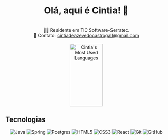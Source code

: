<h1 align="center"> Olá, aqui é Cintia! 👋</h1>
<br> 
<div align="center">  
 👨‍💻 Residente em TIC Software-Serratec. <br>
 📧 Contato: <a href="#">cintiadeazevedocastrogall@gmail.com</a><br><br>
          <img width="45%" height="195px" src="https://github-readme-stats.vercel.app/api/top-langs/?username=Cintiaaaa&layout=compact&hide_border=true&title_color=9000D3&text_color=F0F8FF&bg_color=000000" alt="Cintia's Most Used Languages" />
 </div>
 
 <h2>Tecnologias</h2>
 <div align="center">

![Java](https://img.shields.io/badge/java-%23ED8B00.svg?style=for-the-badge&logo=openjdk&logoColor=white)
![Spring](https://img.shields.io/badge/spring-%236DB33F.svg?style=for-the-badge&logo=spring&logoColor=white)
![Postgres](https://img.shields.io/badge/postgres-%23316192.svg?style=for-the-badge&logo=postgresql&logoColor=white)
![HTML5](https://img.shields.io/badge/html5-%23E34F26.svg?style=for-the-badge&logo=html5&logoColor=white)
![CSS3](https://img.shields.io/badge/css3-%231572B6.svg?style=for-the-badge&logo=css3&logoColor=white)
![React](https://img.shields.io/badge/react-%2320232a.svg?style=for-the-badge&logo=react&logoColor=%2361DAFB)
![Git](https://img.shields.io/badge/git-%23F05033.svg?style=for-the-badge&logo=git&logoColor=white)
![GitHub](https://img.shields.io/badge/github-%23121011.svg?style=for-the-badge&logo=github&logoColor=white)

 </div>
